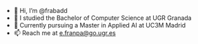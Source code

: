 - 👋 Hi, I’m @frabadd
- 🌱 I studied the Bachelor of Computer Science at UGR Granada
- 🤖 Currently pursuing a Master in Applied AI at UC3M Madrid
- 📫 Reach me at e.franpa@go.ugr.es

<!---
frabadd/frabadd is a ✨ special ✨ repository because its `README.md` (this file) appears on your GitHub profile.
You can click the Preview link to take a look at your changes.
--->
